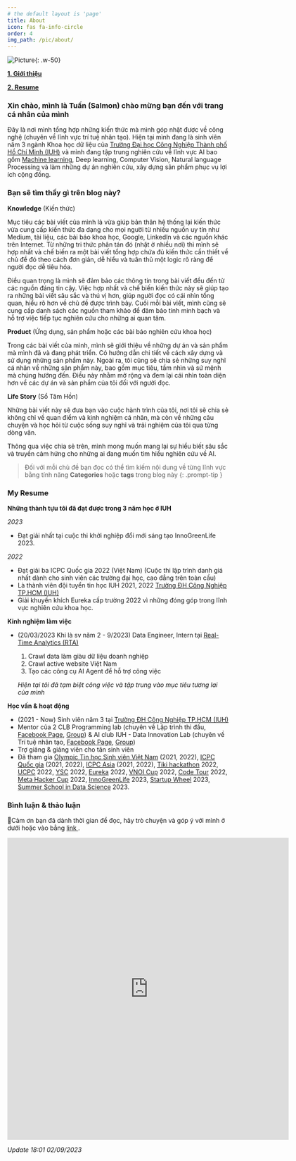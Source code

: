 ```yaml
---
# the default layout is 'page'
title: About
icon: fas fa-info-circle
order: 4
img_path: /pic/about/
---
```


![Picture](traintsv.jpg){: .w-50}

**[1. Giới thiệu](#1)**

**[2. Resume](#2)**


<a name="1"></a>

### Xin chào, mình là Tuấn (Salmon) chào mừng bạn đến với trang cá nhân của mình

Đây là nơi mình tổng hợp những kiến thức mà mình góp nhặt được về công nghệ (chuyên về lĩnh vực trí tuệ nhân tạo). Hiện tại mình đang là sinh viên năm 3 ngành Khoa học dữ liệu của [Trường Đại học Công Nghiệp Thành phố Hồ Chí Minh (IUH)](https://iuh.edu.vn/) và mình đang tập trung nghiên cứu về lĩnh vực AI bao gồm [Machine learning](https://appsalmon.github.io/posts/what_is_ML/), Deep learning, Computer Vision, Natural language Processing và làm những dự án nghiên cứu, xây dựng sản phẩm phục vụ lợi ích cộng đồng.

### Bạn sẽ tìm thấy gì trên blog này?

**Knowledge** (Kiến thức)

Mục tiêu các bài viết của mình là vừa giúp bản thân hệ thống lại kiến thức vừa cung cấp kiến thức đa dạng cho mọi người từ nhiều nguồn uy tín như Medium, tài liệu, các bài báo khoa học, Google, LinkedIn và các nguồn khác trên Internet. Từ những tri thức phân tán đó (nhặt ở nhiều nơi) thì mình sẽ hợp nhất và chế biến ra một bài viết tổng hợp chứa đủ kiến thức cần thiết về chủ đề đó theo cách đơn giản, dễ hiểu và tuân thủ một logic rõ ràng để người đọc dễ tiêu hóa.

Điều quan trọng là mình sẽ đảm bảo các thông tin trong bài viết đều đến từ các nguồn đáng tin cậy. Việc hợp nhất và chế biến kiến thức này sẽ giúp tạo ra những bài viết sâu sắc và thú vị hơn, giúp người đọc có cái nhìn tổng quan, hiểu rõ hơn về chủ đề được trình bày. Cuối mỗi bài viết, mình cũng sẽ cung cấp danh sách các nguồn tham khảo để đảm bảo tính minh bạch và hỗ trợ việc tiếp tục nghiên cứu cho những ai quan tâm.

**Product** (Ứng dụng, sản phẩm hoặc các bài báo nghiên cứu khoa học)

Trong các bài viết của mình, mình sẽ giới thiệu về những dự án và sản phẩm mà mình đã và đang phát triển. Có hướng dẫn chi tiết về cách xây dựng và sử dụng những sản phẩm này. Ngoài ra, tôi cũng sẽ chia sẻ những suy nghĩ cá nhân về những sản phẩm này, bao gồm mục tiêu, tầm nhìn và sứ mệnh mà chúng hướng đến. Điều này nhằm mở rộng và đem lại cái nhìn toàn diện hơn về các dự án và sản phẩm của tôi đối với người đọc.

**Life Story** (Sổ Tâm Hồn)

Những bài viết này sẽ đưa bạn vào cuộc hành trình của tôi, nơi tôi sẽ chia sẻ không chỉ về quan điểm và kinh nghiệm cá nhân, mà còn về những câu chuyện và học hỏi từ cuộc sống suy nghĩ và trải nghiệm của tôi qua từng dòng văn.

Thông qua việc chia sẻ trên, mình mong muốn mang lại sự hiểu biết sâu sắc và truyền cảm hứng cho những ai đang muốn tìm hiểu nghiên cứu về AI.

> Đối với mỗi chủ đề bạn đọc có thể tìm kiếm nội dung về từng lĩnh vực bằng tính năng **Categories** hoặc **tags** trong blog này
{: .prompt-tip }

<a name="2"></a>

### My Resume

**Những thành tựu tôi đã đạt được trong 3 năm học ở IUH**

*2023*
- Đạt giải nhất tại cuộc thi khởi nghiệp đổi mới sáng tạo InnoGreenLife 2023.

*2022*
- Đạt giải ba ICPC Quốc gia 2022 (Việt Nam) (Cuộc thi lập trình danh giá nhất dành cho sinh viên các trường đại học, cao đẳng trên toàn cầu)
- Là thành viên đội tuyển tin học IUH 2021, 2022 [Trường ĐH Công Nghiệp TP.HCM (IUH)](https://iuh.edu.vn/)
- Giải khuyến khích Eureka cấp trường 2022 vì những đóng góp trong lĩnh vực nghiên cứu khoa học.


**Kinh nghiệm làm việc**

- (20/03/2023 Khi là sv năm 2 - 9/2023) Data Engineer, Intern tại [Real-Time Analytics (RTA)](https://rta.vn/vi/trang-chu/)
    1. Crawl data làm giàu dữ liệu doanh nghiệp
    2. Crawl active website Việt Nam
    3. Tạo các công cụ AI Agent để hỗ trợ công việc

    *Hiện tại tôi đã tạm biệt công việc và tập trung vào mục tiêu tương lai của mình*

**Học vấn & hoạt động**

- (2021 - Now) Sinh viên năm 3 tại [Trường ĐH Công Nghiệp TP.HCM (IUH)](https://iuh.edu.vn/)
- Mentor của 2 CLB Programming lab (chuyên về Lập trình thi đấu, [Facebook Page](https://www.facebook.com/iuhcoder), [Group](https://www.facebook.com/groups/olp.iuh)) & AI club IUH - Data Innovation Lab (chuyên về Trí tuệ nhân tạo, [Facebook Page](https://www.facebook.com/aiclub.iuh), [Group](https://www.facebook.com/groups/538890610129932))
- Trợ giảng & giảng viên cho tân sinh viên
- Đã tham gia [Olympic Tin học Sinh viên Việt Nam](https://www.olp.vn/) (2021, 2022), [ICPC Quốc gia](https://www.olp.vn/gi%E1%BB%9Bi-thi%E1%BB%87u/15-n%C4%83m-icpc-vietnam) (2021, 2022), [ICPC Asia](https://icpc.global/) (2021, 2022), [Tiki hackathon](https://hackathon.tiki.vn/) 2022, [UCPC](https://www.uit.edu.vn/ban-biet-gi-ve-ucpc) 2022, [YSC](https://ysc.iuh.edu.vn/vi/) 2022, [Eureka](https://eureka.khoahoctre.com.vn/) 2022, [VNOI Cup](https://cup.vnoi.info/rule/) 2022, [Code Tour](https://codetour.org/) 2022, [Meta Hacker Cup](https://www.facebook.com/codingcompetitions/hacker-cup) 2022, [InnoGreenLife](https://startup.iuh.edu.vn/) 2023, [Startup Wheel](https://startupwheel.vn/vi/) 2023, [Summer School in Data Science](https://raw.githubusercontent.com/AppSalmon/My-certificate/main/summer_school_data_science_2023.jpg) 2023.


### Bình luận & thảo luận

📍Cảm ơn bạn đã dành thời gian để đọc, hãy trò chuyện và góp ý với mình ở dưới hoặc vào bằng <a href = "https://forms.gle/ZUrzUFKadCJBAEzaA"> link </a>.

<iframe src="https://docs.google.com/forms/d/e/1FAIpQLSdYX6124QWR49d27Gu08whQH9MhDvXeW9o4KkA-kblLt4URwA/viewform?embedded=true" width="640" height="686" frameborder="0" marginheight="0" marginwidth="0">🔃Đang tải…</iframe>

*Update 18:01 02/09/2023*
